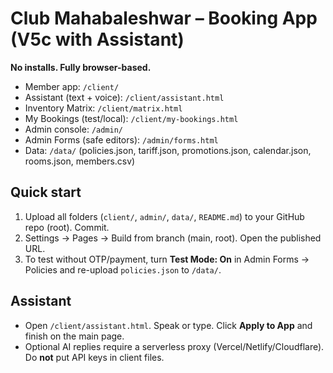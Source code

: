 # Club Mahabaleshwar – Booking App (V5c with Assistant)

**No installs. Fully browser-based.**

- Member app: `/client/`
- Assistant (text + voice): `/client/assistant.html`
- Inventory Matrix: `/client/matrix.html`
- My Bookings (test/local): `/client/my-bookings.html`
- Admin console: `/admin/`
- Admin Forms (safe editors): `/admin/forms.html`
- Data: `/data/` (policies.json, tariff.json, promotions.json, calendar.json, rooms.json, members.csv)

## Quick start
1. Upload all folders (`client/`, `admin/`, `data/`, `README.md`) to your GitHub repo (root). Commit.
2. Settings → Pages → Build from branch (main, root). Open the published URL.
3. To test without OTP/payment, turn **Test Mode: On** in Admin Forms → Policies and re-upload `policies.json` to `/data/`.

## Assistant
- Open `/client/assistant.html`. Speak or type. Click **Apply to App** and finish on the main page.
- Optional AI replies require a serverless proxy (Vercel/Netlify/Cloudflare). Do **not** put API keys in client files.
